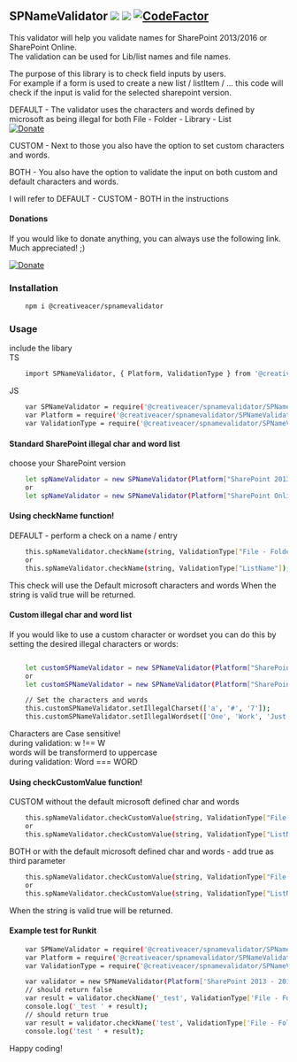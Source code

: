 ## SPNameValidator  ![](https://img.shields.io/badge/Build-passing-brightgreen.svg)  ![](https://img.shields.io/badge/coverage-100%25-brightgreen.svg) [![CodeFactor](https://www.codefactor.io/repository/github/creativeacer/spnamevalidator/badge/master)](https://www.codefactor.io/repository/github/creativeacer/spnamevalidator/overview/master)

This validator will help you validate names for SharePoint 2013/2016 or SharePoint Online.  
The validation can be used for Lib/list names and file names.  

The purpose of this library is to check field inputs by users.  
For example if a form is used to create a new list / listItem / ... this code will check if the input is valid for the selected sharepoint version.

DEFAULT - The validator uses the characters and words defined by microsoft as being illegal for both File - Folder - Library - List   
[![Donate](https://img.shields.io/badge/Microsoft-Link-blue.svg)](https://support.office.com/en-us/article/Invalid-file-names-and-file-types-in-OneDrive-OneDrive-for-Business-and-SharePoint-64883a5d-228e-48f5-b3d2-eb39e07630fa)

CUSTOM - Next to those you also have the option to set custom characters and words.  

BOTH - You also have the option to validate the input on both custom and default characters and words.  

I will refer to DEFAULT - CUSTOM - BOTH in the instructions  

#### Donations
If you would like to donate anything, you can always use the following link. Much appreciated! ;)

[![Donate](https://img.shields.io/badge/Donate-paypal-green.svg)](https://paypal.me/creativeacer)


### Installation
```bash
    npm i @creativeacer/spnamevalidator
```


### Usage

include the libary  
TS
```bash
    import SPNameValidator, { Platform, ValidationType } from '@creativeacer/spnamevalidator/SPNameValidator';
```
JS  
```bash
    var SPNameValidator = require('@creativeacer/spnamevalidator/SPNameValidator').default;
    var Platform = require('@creativeacer/spnamevalidator/SPNameValidator').Platform;
    var ValidationType = require('@creativeacer/spnamevalidator/SPNameValidator').ValidationType;
```

#### Standard SharePoint illegal char and word list

choose your SharePoint version
```bash
    let spNameValidator = new SPNameValidator(Platform["SharePoint 2013 - 2016"]);
    or
    let spNameValidator = new SPNameValidator(Platform["SharePoint Online"]);
```

#### Using checkName function!
DEFAULT - perform a check on a name / entry 

```bash
    this.spNameValidator.checkName(string, ValidationType["File - Folder"]);
    or
    this.spNameValidator.checkName(string, ValidationType["ListName"]);
```
This check will use the Default microsoft characters and words
When the string is valid true will be returned.

#### Custom illegal char and word list

If you would like to use a custom character or wordset you can do this by setting the desired illegal characters or words:
```bash

    let customSPNameValidator = new SPNameValidator(Platform["SharePoint 2013 - 2016"]);
    or
    let customSPNameValidator = new SPNameValidator(Platform["SharePoint Online"]);

    // Set the characters and words
    this.customSPNameValidator.setIllegalCharset(['a', '#', '7']);
    this.customSPNameValidator.setIllegalWordset(['One', 'Work', 'Just']);
```
Characters are Case sensitive!  
during validation: w !== W  
words will be transformerd to uppercase  
during validation: Word === WORD  

#### Using checkCustomValue function!
CUSTOM
without the default microsoft defined char and words
```bash
    this.spNameValidator.checkCustomValue(string, ValidationType["File - Folder"]);
    or
    this.spNameValidator.checkCustomValue(string, ValidationType["ListName"]);
```
BOTH
or with the default microsoft defined char and words -
add true as third parameter
```bash
    this.spNameValidator.checkCustomValue(string, ValidationType["File - Folder"], true);
    or
    this.spNameValidator.checkCustomValue(string, ValidationType["ListName"], true);
```


When the string is valid true will be returned.

#### Example test for Runkit
```bash
    var SPNameValidator = require('@creativeacer/spnamevalidator/SPNameValidator').default;
    var Platform = require('@creativeacer/spnamevalidator/SPNameValidator').Platform;
    var ValidationType = require('@creativeacer/spnamevalidator/SPNameValidator').ValidationType;

    var validator = new SPNameValidator(Platform['SharePoint 2013 - 2016']);
    // should return false
    var result = validator.checkName('_test', ValidationType['File - Folder']);
    console.log('_test ' + result);
    // should return true
    var result = validator.checkName('test', ValidationType['File - Folder']);
    console.log('test ' + result);
```



Happy coding!

